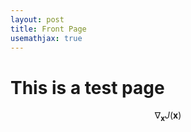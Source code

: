 ```yaml
---
layout: post
title: Front Page
usemathjax: true
---
```


# This is a test page

$$ \nabla_\boldsymbol{x} J(\boldsymbol{x}) $$
